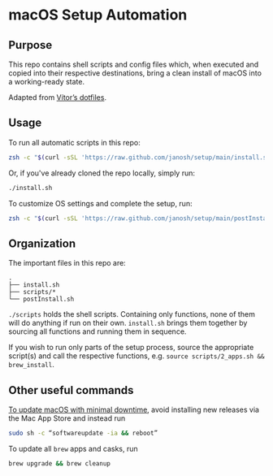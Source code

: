 # macOS Setup Automation

## Purpose

This repo contains shell scripts and config files which, when executed and copied into their respective destinations, bring a clean install of macOS into a working-ready state.

Adapted from [Vítor’s dotfiles](https://github.com/vitorgalvao/dotfiles).

## Usage

To run all automatic scripts in this repo:

```sh
zsh -c "$(curl -sSL 'https://raw.github.com/janosh/setup/main/install.sh')"
```

Or, if you've already cloned the repo locally, simply run:

```sh
./install.sh
```

To customize OS settings and complete the setup, run:

```sh
zsh -c "$(curl -sSL 'https://raw.github.com/janosh/setup/main/postInstall.sh')"
```

## Organization

The important files in this repo are:

```text
.
├── install.sh
├── scripts/*
└── postInstall.sh
```

`./scripts` holds the shell scripts. Containing only functions, none of them will do anything if run on their own. `install.sh` brings them together by sourcing all functions and running them in sequence.

If you wish to run only parts of the setup process, source the appropriate script(s) and call the respective functions, e.g. `source scripts/2_apps.sh && brew_install`.

## Other useful commands

[To update macOS with minimal downtime](https://9to5mac.com/2017/07/20/how-to-update-mac-using-terminal), avoid installing new releases via the Mac App Store and instead run

```sh
sudo sh -c “softwareupdate -ia && reboot”
```

To update all `brew` apps and casks, run

```sh
brew upgrade && brew cleanup
```
